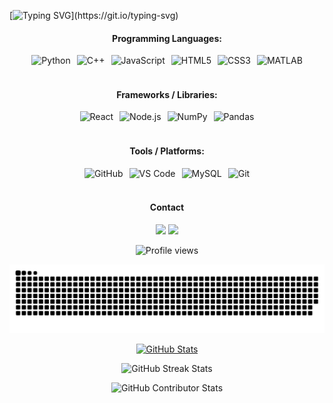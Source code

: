 
<!-- Texto animado de bienvenida -->
[![Typing SVG](https://readme-typing-svg.herokuapp.com?font=Fira+Code&pause=1000&color=c792ea&width=435&lines=Hi%2C+my+name+is+Gael.+;Welcome+to+my+GitHub+profile.)](https://git.io/typing-svg)

<!-- Programming Languages -->
<h4 align="center">Programming Languages:</h4>
<div align="center" style="display: flex; flex-wrap: wrap; gap: 10px; justify-content: center;">
  <img alt="Python" height="35" src="https://img.shields.io/badge/-Python-3776AB?style=for-the-badge&logo=python&logoColor=white">
  <img alt="C++" height="35" src="https://img.shields.io/badge/-C%2B%2B-00599C?style=for-the-badge&logo=cplusplus&logoColor=white">
  <img alt="JavaScript" height="35" src="https://img.shields.io/badge/-JavaScript-F7DF1E?style=for-the-badge&logo=javascript&logoColor=black">
  <img alt="HTML5" height="35" src="https://img.shields.io/badge/-HTML5-E34F26?style=for-the-badge&logo=html5&logoColor=white">
  <img alt="CSS3" height="35" src="https://img.shields.io/badge/-CSS3-1572B6?style=for-the-badge&logo=css3&logoColor=white">
  <img alt="MATLAB" height="35" src="https://img.shields.io/badge/-MATLAB-0076A8?style=for-the-badge&logo=matlab&logoColor=white">
</div>

<!-- Frameworks and Libraries -->
<h4 align="center">Frameworks / Libraries:</h4>
<div align="center" style="display: flex; flex-wrap: wrap; gap: 10px; justify-content: center;">
  <img alt="React" height="35" src="https://img.shields.io/badge/-React-61DAFB?style=for-the-badge&logo=react&logoColor=black">
  <img alt="Node.js" height="35" src="https://img.shields.io/badge/-Node.js-339933?style=for-the-badge&logo=node.js&logoColor=white">
  <img alt="NumPy" height="35" src="https://img.shields.io/badge/-NumPy-013243?style=for-the-badge&logo=numpy&logoColor=white">
  <img alt="Pandas" height="35" src="https://img.shields.io/badge/-Pandas-150458?style=for-the-badge&logo=pandas&logoColor=white">
</div>

<!-- Tools and Technologies -->
<h4 align="center">Tools / Platforms:</h4>
<div align="center" style="display: flex; flex-wrap: wrap; gap: 10px; justify-content: center;">
  <img alt="GitHub" height="35" src="https://img.shields.io/badge/-GitHub-181717?style=for-the-badge&logo=github&logoColor=white">
  <img alt="VS Code" height="35" src="https://img.shields.io/badge/-VS%20Code-007ACC?style=for-the-badge&logo=visualstudiocode&logoColor=white">
  <img alt="MySQL" height="35" src="https://img.shields.io/badge/-MySQL-4479A1?style=for-the-badge&logo=mysql&logoColor=white">
  <img alt="Git" height="35" src="https://img.shields.io/badge/-Git-F05032?style=for-the-badge&logo=git&logoColor=white">
</div>

  <!-- Contacto -->
  <h4 align="center">Contact</h4>
  <div align="center"> 
    <a href="https://www.linkedin.com/in/gael-cumplido/" target="_blank"><img src="https://img.shields.io/badge/-LinkedIn-%230077B5?style=for-the-badge&logo=linkedin&logoColor=white" target="_blank"></a> 
    <a href="mailto:gaelmendo59@gmail.com"><img src="https://img.shields.io/badge/-Gmail-%23333?style=for-the-badge&logo=gmail&logoColor=white" target="_blank"></a>
  </div>

<p align="center">
  <img src="https://komarev.com/ghpvc/?username=Gcumplido59&color=c792ea&style=for-the-badge" alt="Profile views" />
</p>


<picture>
  <source
    media="(prefers-color-scheme: dark)"
    srcset="https://raw.githubusercontent.com/MarioFengW/MarioFengW/output/github-contribution-grid-snake-dark.svg"
  />
  <source
    media="(prefers-color-scheme: light)"
    srcset="https://raw.githubusercontent.com/MarioFengW/MarioFengW/output/github-contribution-grid-snake.svg"
  />
  <img
    alt="github contribution grid snake animation"
    src="https://raw.githubusercontent.com/MarioFengW/MarioFengW/output/github-contribution-grid-snake.svg"
  />
</picture>
</div>

<!-- GitHub Stats and Contribution Stats Side by Side -->
<p align="center">
  <!-- GitHub Stats Card -->
  <a href="https://github.com/anuraghazra/github-readme-stats">
    <img 
      src="https://github-readme-stats.vercel.app/api?username=Gcumplido59&show_icons=true&show=prs_merged_percentage&rank_icon=github&theme=material-palenight" 
      alt="GitHub Stats" 
      width="400"
    />
  </a>
</p>

<p align="center">
  <!-- GitHub Streak Stats -->
  <img 
    src="https://nirzak-streak-stats.vercel.app/?user=Gcumplido59&theme=material-palenight&hide_border=false" 
    alt="GitHub Streak Stats" 
    width="400"
  />
</p>

<p align="center">
  <!-- GitHub Contributor Stats -->
  <img 
    src="https://github-contributor-stats.vercel.app/api?username=Gcumplido59&limit=5&theme=material-palenight&combine_all_yearly_contributions=true" 
    alt="GitHub Contributor Stats" 
    width="400"
  />
</p>

<!-- Optional: WakaTime Stats (currently commented out) -->
<!--
<p align="center">
  <a href="https://github.com/anuraghazra/github-readme-stats">
    <img 
      src="https://github-readme-stats.vercel.app/api/wakatime?username=MarioFengW" 
      alt="WakaTime Stats" 
      width="400"
    />
  </a>
</p>
-->

